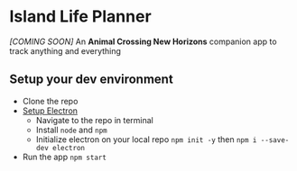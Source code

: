 # Island Life Planner

*[COMING SOON]* An **Animal Crossing New Horizons** companion app to track anything and everything


## Setup your dev environment
- Clone the repo
- [Setup Electron](https://www.electronjs.org/docs/tutorial/quick-start)
  - Navigate to the repo in terminal
  - Install `node` and `npm`
  - Initialize electron on your local repo `npm init -y` then `npm i --save-dev electron`
- Run the app `npm start`
